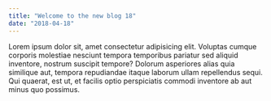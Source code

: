 ```yaml
---
title: "Welcome to the new blog 18"
date: "2018-04-18"
---
```


Lorem ipsum dolor sit, amet consectetur adipisicing elit. Voluptas cumque corporis molestiae nesciunt tempora temporibus pariatur sed aliquid inventore, nostrum suscipit tempore?<!-- end --> Dolorum asperiores alias quia similique aut, tempora repudiandae itaque laborum ullam repellendus sequi. Qui quaerat, est ut, et facilis optio perspiciatis commodi inventore ab aut minus quo possimus.
